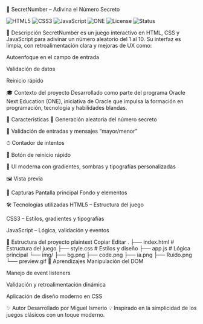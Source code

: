🎯 SecretNumber – Adivina el Número Secreto
<p align="left"> <img alt="HTML5" src="https://img.shields.io/badge/HTML5-E34F26?logo=html5&logoColor=white"> <img alt="CSS3" src="https://img.shields.io/badge/CSS3-1572B6?logo=css3&logoColor=white"> <img alt="JavaScript" src="https://img.shields.io/badge/JavaScript-F7DF1E?logo=javascript&logoColor=222"> <img alt="ONE" src="https://img.shields.io/badge/Oracle%20Next%20Education-ONE-E2231A?logo=oracle&logoColor=white"> <img alt="License" src="https://img.shields.io/badge/License-MIT-2ea44f"> <img alt="Status" src="https://img.shields.io/badge/Status-Activo-brightgreen"> </p>
📌 Descripción
SecretNumber es un juego interactivo en HTML, CSS y JavaScript para adivinar un número aleatorio del 1 al 10.
Su interfaz es limpia, con retroalimentación clara y mejoras de UX como:

Autoenfoque en el campo de entrada

Validación de datos

Reinicio rápido

🎓 Contexto del proyecto
Desarrollado como parte del programa Oracle Next Education (ONE), iniciativa de Oracle que impulsa la formación en programación, tecnología y habilidades blandas.

🚀 Características
🎲 Generación aleatoria del número secreto

📏 Validación de entradas y mensajes “mayor/menor”

⏱ Contador de intentos

🔄 Botón de reinicio rápido

🎨 UI moderna con gradientes, sombras y tipografías personalizadas

🖼️ Vista previa

📸 Capturas
Pantalla principal	Fondo y elementos

🛠 Tecnologías utilizadas
HTML5 – Estructura del juego

CSS3 – Estilos, gradientes y tipografías

JavaScript – Lógica, validación y eventos

📂 Estructura del proyecto
plaintext
Copiar
Editar
.
├── index.html        # Estructura del juego
├── style.css         # Estilos y diseño
├── app.js            # Lógica principal
└── img/
    ├── bg.png
    ├── code.png
    ├── ia.png
    ├── Ruido.png
    └── preview.gif
🧠 Aprendizajes
Manipulación del DOM

Manejo de event listeners

Validación y retroalimentación dinámica

Aplicación de diseño moderno en CSS

✨ Autor
Desarrollado por Miguel Ismerio
💡 Inspirado en la simplicidad de los juegos clásicos con un toque moderno.
